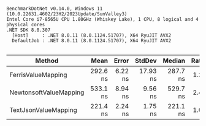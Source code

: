 ```

BenchmarkDotNet v0.14.0, Windows 11 (10.0.22631.4602/23H2/2023Update/SunValley3)
Intel Core i7-8565U CPU 1.80GHz (Whiskey Lake), 1 CPU, 8 logical and 4 physical cores
.NET SDK 8.0.307
  [Host]     : .NET 8.0.11 (8.0.1124.51707), X64 RyuJIT AVX2
  DefaultJob : .NET 8.0.11 (8.0.1124.51707), X64 RyuJIT AVX2


```
| Method                 | Mean     | Error   | StdDev   | Median   | Ratio | RatioSD |
|----------------------- |---------:|--------:|---------:|---------:|------:|--------:|
| FerrisValueMapping     | 292.6 ns | 6.22 ns | 17.93 ns | 287.7 ns |  1.32 |    0.08 |
| NewtonsoftValueMapping | 533.1 ns | 8.94 ns |  9.56 ns | 529.7 ns |  2.41 |    0.05 |
| TextJsonValueMapping   | 221.4 ns | 2.24 ns |  1.75 ns | 221.1 ns |  1.00 |    0.01 |
